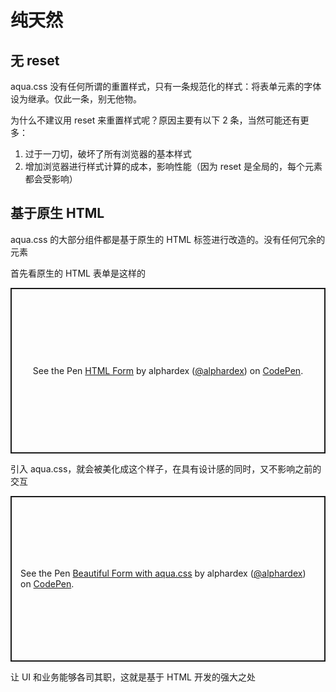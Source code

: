 # 纯天然

## 无 reset

aqua.css 没有任何所谓的重置样式，只有一条规范化的样式：将表单元素的字体设为继承。仅此一条，别无他物。

为什么不建议用 reset 来重置样式呢？原因主要有以下 2 条，当然可能还有更多：

1. 过于一刀切，破坏了所有浏览器的基本样式
2. 增加浏览器进行样式计算的成本，影响性能（因为 reset 是全局的，每个元素都会受影响）

## 基于原生 HTML

aqua.css 的大部分组件都是基于原生的 HTML 标签进行改造的。没有任何冗余的元素

首先看原生的 HTML 表单是这样的

<p class="codepen" data-height="265" data-theme-id="dark" data-default-tab="html,result" data-user="alphardex" data-slug-hash="bGdOXpz" style="height: 265px; box-sizing: border-box; display: flex; align-items: center; justify-content: center; border: 2px solid; margin: 1em 0; padding: 1em;" data-pen-title="HTML Form">
  <span>See the Pen <a href="https://codepen.io/alphardex/pen/bGdOXpz">
  HTML Form</a> by alphardex (<a href="https://codepen.io/alphardex">@alphardex</a>)
  on <a href="https://codepen.io">CodePen</a>.</span>
</p>
<script async src="https://static.codepen.io/assets/embed/ei.js"></script>

引入 aqua.css，就会被美化成这个样子，在具有设计感的同时，又不影响之前的交互

<p class="codepen" data-height="265" data-theme-id="dark" data-default-tab="html,result" data-user="alphardex" data-slug-hash="bGdzqBz" style="height: 265px; box-sizing: border-box; display: flex; align-items: center; justify-content: center; border: 2px solid; margin: 1em 0; padding: 1em;" data-pen-title="Beautiful Form with aqua.css">
  <span>See the Pen <a href="https://codepen.io/alphardex/pen/bGdzqBz">
  Beautiful Form with aqua.css</a> by alphardex (<a href="https://codepen.io/alphardex">@alphardex</a>)
  on <a href="https://codepen.io">CodePen</a>.</span>
</p>
<script async src="https://static.codepen.io/assets/embed/ei.js"></script>

让 UI 和业务能够各司其职，这就是基于 HTML 开发的强大之处
